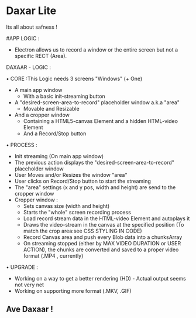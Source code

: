 # Daxar Lite
Its all about safness !


#APP LOGIC :
* Electron allows us to record a window or the entire screen but not a specific RECT (Area).


DAXAAR - LOGIC :

• CORE :This Logic needs 3 screens "Windows" (+ One)

 - A main app window 
    - With a basic init-streaming button
 - A "desired-screen-area-to-record" placeholder window a.k.a "area" 
    - Movable and Resizable
 - And a cropper window 
    - Containing a HTML5-canvas Element and a hidden HTML-video Element
    - And a Record/Stop button
    
 • PROCESS : 
 
 - Init streaming (On main app window)
 - The previous action displays the "desired-screen-area-to-record" placeholder window 
 - User Moves and/or Resizes the window "area"
 - User clicks on Record/Stop button to start the streaming
 - The "area" settings (x and y pos, width and height) are send to the cropper window
 - Cropper window :
    + Sets canvas size (width and height)
    + Starts the "whole" screen recording process
    + Load record stream data in the HTML-video Element and autoplays it
    + Draws the video-stream in the canvas at the specified position (To match the crop area:see CSS STYLING IN CODE)
    + Record Canvas area and push every Blob data into a chunksArray
    + On streaming stopped (either by MAX VIDEO DURATION or USER ACTION),
      the chunks are converted and saved to a proper video format (.MP4 , currently)

  • UPGRADE :
  - Working on a way to get a better rendering (HD) - Actual output seems not very net
  - Working on supporting more format (.MKV, .GIF)
  
  
  
  
  
  
  ## Ave Daxaar !

 
